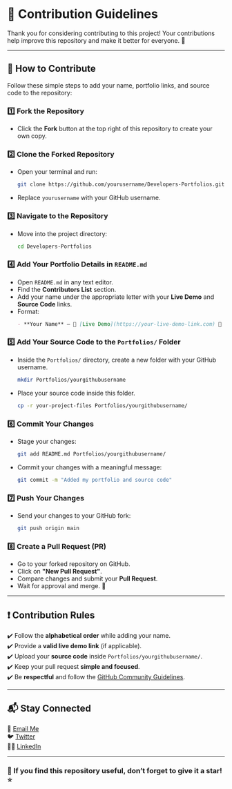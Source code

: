 # 🚀 Contribution Guidelines

Thank you for considering contributing to this project! Your contributions help improve this repository and make it better for everyone. 🎉  

---

## 🌟 How to Contribute

Follow these simple steps to add your name, portfolio links, and source code to the repository:

### 1️⃣ **Fork the Repository**
- Click the **Fork** button at the top right of this repository to create your own copy.

### 2️⃣ **Clone the Forked Repository**
- Open your terminal and run:
  ```sh
  git clone https://github.com/yourusername/Developers-Portfolios.git
  ```
- Replace `yourusername` with your GitHub username.

### 3️⃣ **Navigate to the Repository**
- Move into the project directory:
  ```sh
  cd Developers-Portfolios
  ```

### 4️⃣ **Add Your Portfolio Details in `README.md`**
- Open `README.md` in any text editor.
- Find the **Contributors List** section.
- Add your name under the appropriate letter with your **Live Demo** and **Source Code** links.
- Format:
  ```md
  - **Your Name** – 🔗 [Live Demo](https://your-live-demo-link.com) 📂 [Source Code](Portfolios/your-portfolio-folder)
  ```

### 5️⃣ **Add Your Source Code to the `Portfolios/` Folder**
- Inside the `Portfolios/` directory, create a new folder with your GitHub username.
  ```sh
  mkdir Portfolios/yourgithubusername
  ```
- Place your source code inside this folder.
  ```sh
  cp -r your-project-files Portfolios/yourgithubusername/
  ```

### 6️⃣ **Commit Your Changes**
- Stage your changes:
  ```sh
  git add README.md Portfolios/yourgithubusername/
  ```
- Commit your changes with a meaningful message:
  ```sh
  git commit -m "Added my portfolio and source code"
  ```

### 7️⃣ **Push Your Changes**
- Send your changes to your GitHub fork:
  ```sh
  git push origin main
  ```

### 8️⃣ **Create a Pull Request (PR)**
- Go to your forked repository on GitHub.
- Click on **"New Pull Request"**.
- Compare changes and submit your **Pull Request**.
- Wait for approval and merge. 🎉

---

## ❗ Contribution Rules
✔️ Follow the **alphabetical order** while adding your name.  
✔️ Provide a **valid live demo link** (if applicable).  
✔️ Upload your **source code** inside `Portfolios/yourgithubusername/`.  
✔️ Keep your pull request **simple and focused**.  
✔️ Be **respectful** and follow the [GitHub Community Guidelines](https://docs.github.com/en/site-policy/github-terms/github-community-guidelines).  

---

## 📬 Stay Connected  
📧 [Email Me](mailto:youremail@example.com)  
🐦 [Twitter](https://twitter.com/yourhandle)  
👨‍💻 [LinkedIn](https://linkedin.com/in/yourprofile)  

---

### 🌟 If you find this repository useful, don’t forget to give it a **star!** ⭐


